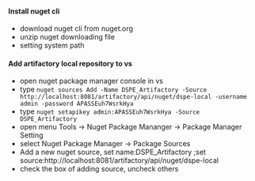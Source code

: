 #### Install nuget cli
* download nuget cli from nuget.org
* unzip nuget downloading file
* setting system path
  

####  Add artifactory local repository to vs
* open nuget package manager console in vs
* type ```nuget sources Add -Name DSPE_Artifactory -Source http://localhost:8081/artifactory/api/nuget/dspe-local -username admin -password APASSEuh7WsrkHya```
* type ```nuget setapikey admin:APASSEuh7WsrkHya -Source DSPE_Artifactory```
* open menu Tools -> Nuget Package Mananger -> Package Manager Setting
* select Nuget Package Manager -> Package Sources
* Add a new nuget source, set name:DSPE_Artifactory ;set source:http://localhost:8081/artifactory/api/nuget/dspe-local
* check the box of adding source, uncheck others
